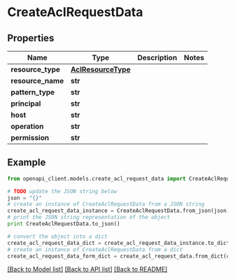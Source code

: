 # CreateAclRequestData


## Properties
Name | Type | Description | Notes
------------ | ------------- | ------------- | -------------
**resource_type** | [**AclResourceType**](AclResourceType.md) |  | 
**resource_name** | **str** |  | 
**pattern_type** | **str** |  | 
**principal** | **str** |  | 
**host** | **str** |  | 
**operation** | **str** |  | 
**permission** | **str** |  | 

## Example

```python
from openapi_client.models.create_acl_request_data import CreateAclRequestData

# TODO update the JSON string below
json = "{}"
# create an instance of CreateAclRequestData from a JSON string
create_acl_request_data_instance = CreateAclRequestData.from_json(json)
# print the JSON string representation of the object
print CreateAclRequestData.to_json()

# convert the object into a dict
create_acl_request_data_dict = create_acl_request_data_instance.to_dict()
# create an instance of CreateAclRequestData from a dict
create_acl_request_data_form_dict = create_acl_request_data.from_dict(create_acl_request_data_dict)
```
[[Back to Model list]](../ccloud/README.md#documentation-for-models) [[Back to API list]](../ccloud/README.md#documentation-for-api-endpoints) [[Back to README]](../ccloud/README.md)



